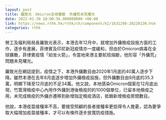 ```yaml
---
layout: post
title: 羅致光︰Omicron全球擴散　外傭荒未見曙光
date: 2022-01-30 10:00:56.000000000 +08:00
link: https://news.rthk.hk/rthk/ch/component/k2/1631298-20220130.htm
categories: rthk
---
```


勞工及福利局局長羅致光表示，本港去年12月中，就增加外傭檢疫設施方面的工作，逐步有進展，菲律賓及印尼新冠疫情亦一度緩和，但由於Omicron病毒在全球擴散，菲律賓疫情「如坐火箭」，令當地來港主要航班熔斷，他形容「外傭荒」問題未見曙光。

羅致光在網誌提到，疫情之下，本港外傭數目由2020年1月底的40萬人逐步下降。雖然本港在去年8月底逐步增加外傭檢疫設施，但外傭數目由9月底的35.3萬，明顯下降至12月底的不足34萬。他又說，本地感染Omicron個案在12月底出現，竹篙灣檢疫中心內用作外傭到港後檢疫的約1000個單位，已留本地檢疫之用，未完成檢疫的外傭亦遷移到新增指定檢疫酒店，抵銷新增檢疫房間數目。

他說，本港疫苗接種率不高，要接受照顧的長者接種率更低得令人擔憂，認為要爭取大幅增加疫苗接種率，才可以有條件逐步放寬防疫措施。
